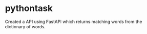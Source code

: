 # pythontask
Created a API using FastAPI which returns matching words from the dictionary of words.
